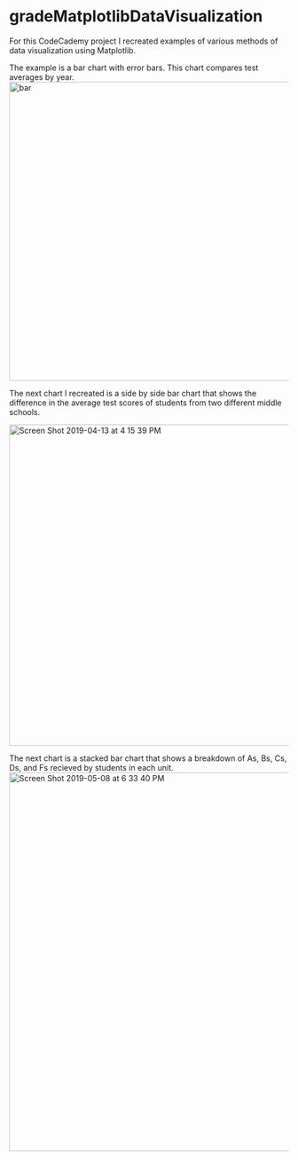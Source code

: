 # gradeMatplotlibDataVisualization
For this CodeCademy project I recreated examples of various methods of data visualization using Matplotlib. 

The example is a bar chart with error bars. This chart compares test averages by year. 
<img width="538" alt="bar" src="https://user-images.githubusercontent.com/46868984/55982632-9f11b400-5c99-11e9-8605-984d84e76a16.png">

The next chart I recreated is a side by side bar chart that shows the difference in the average test scores of students from two different middle schools. 

<img width="578" alt="Screen Shot 2019-04-13 at 4 15 39 PM" src="https://user-images.githubusercontent.com/46868984/56080934-7f000300-5e07-11e9-9fae-c170a0434b1e.png">

The next chart is a stacked bar chart that shows a breakdown of As, Bs, Cs, Ds, and Fs recieved by students in each unit. 
<img width="682" alt="Screen Shot 2019-05-08 at 6 33 40 PM" src="https://user-images.githubusercontent.com/46868984/57391972-e53a3480-71bf-11e9-8150-332b656915e6.png">

